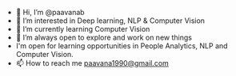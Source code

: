 - 👋 Hi, I’m @paavanab
- 👀 I’m interested in Deep learning, NLP & Computer Vision
- 🌱 I’m currently learning Computer Vision
- 💞️ I’m  always open to explore and work on new things
- I'm open for learning opportunities in People Analytics, NLP and Computer Vision.
- 📫 How to reach me paavana1990@gmail.com

<!---
paavanab/paavanab is a ✨ special ✨ repository because its `README.md` (this file) appears on your GitHub profile.
You can click the Preview link to take a look at your changes.
--->
